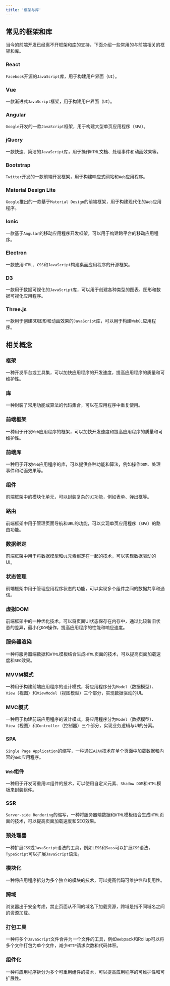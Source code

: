 ```yaml
---
title: '框架与库'
---
```


## 常见的框架和库

当今的前端开发已经离不开框架和库的支持，下面介绍一些常用的与前端相关的框架和库。


### React

`Facebook`开源的`JavaScript`库，用于构建用户界面（`UI`）。

### Vue

一款渐进式`JavaScript`框架，用于构建用户界面（`UI`）。

### Angular

`Google`开发的一款`JavaScript`框架，用于构建大型单页应用程序（`SPA`）。

### jQuery

一款快速、简洁的`JavaScript`库，用于操作`HTML`文档、处理事件和动画效果等。

### Bootstrap

`Twitter`开发的一款前端开发框架，用于构建响应式网站和`Web`应用程序。

### Material Design Lite

`Google`推出的一款基于`Material Design`的前端框架，用于构建现代化的`Web`应用程序。

### Ionic

一款基于`Angular`的移动应用程序开发框架，可以用于构建跨平台的移动应用程序。

### Electron

一款使用`HTML`、`CSS`和`JavaScript`构建桌面应用程序的开源框架。

### D3

一款用于数据可视化的`JavaScript`库，可以用于创建各种类型的图表、图形和数据可视化应用程序。

### Three.js

一款用于创建3D图形和动画效果的`JavaScript`库，可以用于构建`WebGL`应用程序。

## 相关概念

### 框架

一种开发平台或工具集，可以加快应用程序的开发速度，提高应用程序的质量和可维护性。

### 库

一种封装了常用功能或算法的代码集合，可以在应用程序中重复使用。

### 前端框架

一种用于开发`Web`应用程序的框架，可以加快开发速度和提高应用程序的质量和可维护性。

### 前端库

一种用于开发`Web`应用程序的库，可以提供各种功能和算法，例如操作`DOM`、处理事件和动画效果等。

### 组件

前端框架中的模块化单元，可以封装复杂的`UI`功能，例如表单、弹出框等。

### 路由

前端框架中用于管理页面导航和`URL`的功能，可以实现单页应用程序（`SPA`）的路由功能。

### 数据绑定

前端框架中用于将数据模型和`UI`元素绑定在一起的技术，可以实现数据驱动的UI。

### 状态管理

前端框架中用于管理应用程序状态的功能，可以实现多个组件之间的数据共享和通信。

### 虚拟DOM

前端框架中的一种优化技术，可以将页面UI状态保存在内存中，通过比较新旧状态的差异，最小化`DOM`操作，提高应用程序的性能和响应速度。

### 服务器渲染

一种将服务器端数据和`HTML`模板结合生成`HTML`页面的技术，可以提高页面加载速度和`SEO`效果。

### MVVM模式

一种用于构建前端应用程序的设计模式，将应用程序分为`Model`（数据模型）、`View`（视图）和`ViewModel`（视图模型）三个部分，实现数据驱动的UI。

### MVC模式

一种用于构建前端应用程序的设计模式，将应用程序分为`Model`（数据模型）、`View`（视图）和`Controller`（控制器）三个部分，实现业务逻辑与UI的分离。

### SPA

`Single Page Application`的缩写，一种通过`AJAX`技术在单个页面中加载数据和内容的`Web`应用程序。

### `Web`组件

一种用于开发可重用`UI`组件的技术，可以使用自定义元素、`Shadow DOM`和`HTML`模板来封装组件。

### SSR

`Server-side Rendering`的缩写，一种将服务器端数据和`HTML`模板结合生成`HTML`页面的技术，可以提高页面加载速度和SEO效果。

### 预处理器

一种扩展`CSS`或`JavaScript`语法的工具，例如`LESS`和`Sass`可以扩展`CSS`语法，`TypeScript`可以扩展`JavaScript`语法。

### 模块化

一种将应用程序拆分为多个独立的模块的技术，可以提高代码可维护性和复用性。

### 跨域

浏览器出于安全考虑，禁止页面从不同的域名下加载资源，跨域是指不同域名之间的资源加载。

### 打包工具

一种将多个`JavaScript`文件合并为一个文件的工具，例如`Web`pack和Rollup可以将多个文件打包为单个文件，减少`HTTP`请求次数和代码体积。

### 组件化

一种将应用程序拆分为多个可重用组件的技术，可以提高应用程序的可维护性和可扩展性。

